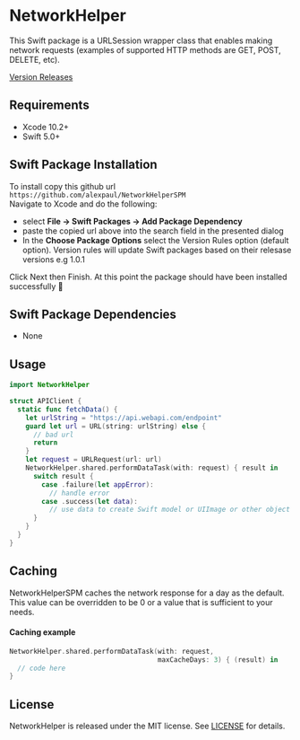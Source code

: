 # NetworkHelper

This Swift package is a URLSession wrapper class that enables making network requests (examples of supported HTTP methods are GET, POST, DELETE, etc). 


[Version Releases](https://github.com/alexpaul/NetworkHelperSPM/releases)

## Requirements 

* Xcode 10.2+ 
* Swift 5.0+ 

## Swift Package Installation 

To install copy this github url
```https://github.com/alexpaul/NetworkHelperSPM```  
Navigate to Xcode and do the following: 
 - select **File -> Swift Packages -> Add Package Dependency** 
 - paste the copied url above into the search field in the presented dialog
 - In the **Choose Package Options** select the Version Rules option (default option). Version rules will update Swift packages based on their relesase versions e.g 1.0.1
 
 Click Next then Finish. 
 At this point the package should have been installed successfully 🥳 

## Swift Package Dependencies 

* None

## Usage 

```swift
import NetworkHelper

struct APIClient {
  static func fetchData() {
    let urlString = "https://api.webapi.com/endpoint"
    guard let url = URL(string: urlString) else {
      // bad url 
      return 
    }
    let request = URLRequest(url: url) 
    NetworkHelper.shared.performDataTask(with: request) { result in 
      switch result {
        case .failure(let appError): 
          // handle error
        case .success(let data): 
          // use data to create Swift model or UIImage or other object as needed
      }
    }
  }
}
```

## Caching 

NetworkHelperSPM caches the network response for a day as the default. This value can be overridden to be 0 or a value that is sufficient to your needs. 

#### Caching example 

```swift 
NetworkHelper.shared.performDataTask(with: request,
                                     maxCacheDays: 3) { (result) in
  // code here
}
```

## License

NetworkHelper is released under the MIT license. See [LICENSE](https://github.com/alexpaul/NetworkHelperSPM/blob/master/LICENSE) for details.

